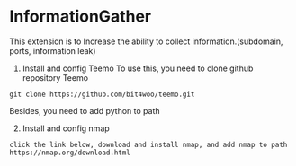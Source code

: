 # InformationGather
This extension is to Increase the ability to collect information.(subdomain, ports, information leak)

1. Install and config Teemo
To use this, you need to clone github repository Teemo
```
git clone https://github.com/bit4woo/teemo.git
```

Besides, you need to add python to path

2. Install and config nmap
```
click the link below, download and install nmap, and add nmap to path
https://nmap.org/download.html
```


